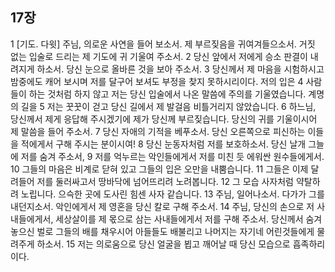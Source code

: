 ## 17장
1 [기도. 다윗] 주님, 의로운 사연을 들어 보소서. 제 부르짖음을 귀여겨들으소서. 거짓 없는 입술로 드리는 제 기도에 귀 기울여 주소서.
2 당신 앞에서 저에게 승소 판결이 내려지게 하소서. 당신 눈으로 올바른 것을 보아 주소서.
3 당신께서 제 마음을 시험하시고 밤중에도 캐어 보시며 저를 달구어 보셔도 부정을 찾지 못하시리이다. 저의 입은
4 사람들이 하는 것처럼 하지 않고 저는 당신 입술에서 나온 말씀에 주의를 기울였습니다. 계명의 길을
5 저는 꿋꿋이 걷고 당신 길에서 제 발걸음 비틀거리지 않았습니다.
6 하느님, 당신께서 제게 응답해 주시겠기에 제가 당신께 부르짖습니다. 당신의 귀를 기울이시어 제 말씀을 들어 주소서.
7 당신 자애의 기적을 베푸소서. 당신 오른쪽으로 피신하는 이들을 적에게서 구해 주시는 분이시여!
8 당신 눈동자처럼 저를 보호하소서. 당신 날개 그늘에 저를 숨겨 주소서,
9 저를 억누르는 악인들에게서 저를 미친 듯 에워싼 원수들에게서.
10 그들의 마음은 비계로 닫혀 있고 그들의 입은 오만을 내뿜습니다.
11 그들은 이제 달려들어 저를 둘러싸고서 땅바닥에 넘어뜨리려 노려봅니다.
12 그 모습 사자처럼 약탈하려 노립니다. 으슥한 곳에 도사린 힘센 사자 같습니다.
13 주님, 일어나소서. 다가가 그를 내던지소서. 악인에게서 제 영혼을 당신 칼로 구해 주소서.
14 주님, 당신의 손으로 저 사내들에게서, 세상살이를 제 몫으로 삼는 사내들에게서 저를 구해 주소서. 당신께서 숨겨 놓으신 벌로 그들의 배를 채우시어 아들들도 배불리고 나머지는 자기네 어린것들에게 물려주게 하소서.
15 저는 의로움으로 당신 얼굴을 뵙고 깨어날 때 당신 모습으로 흡족하리이다.
